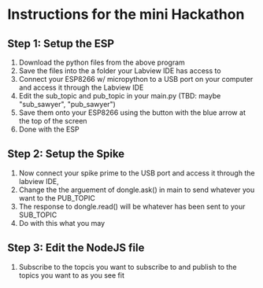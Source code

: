 # Instructions for the mini Hackathon

## Step 1: Setup the ESP

1. Download the python files from the above program
2. Save the files into the a folder your Labview IDE has access to
3. Connect your ESP8266 w/ micropython to a USB port on your computer and access it through the Labview IDE
4. Edit the sub_topic and pub_topic in your main.py (TBD: maybe "sub_sawyer", "pub_sawyer")
5. Save them onto your ESP8266 using the button with the blue arrow at the top of the screen
6. Done with the ESP

## Step 2: Setup the Spike

1. Now connect your spike prime to the USB port and access it through the labview IDE, 
2. Change the the arguement of dongle.ask() in main to send whatever you want to the PUB_TOPIC
3. The response to dongle.read() will be whatever has been sent to your SUB_TOPIC 
4. Do with this what you may

## Step 3: Edit the NodeJS file 

1. Subscribe to the topcis you want to subscribe to and publish to the topics you want to as you see fit
